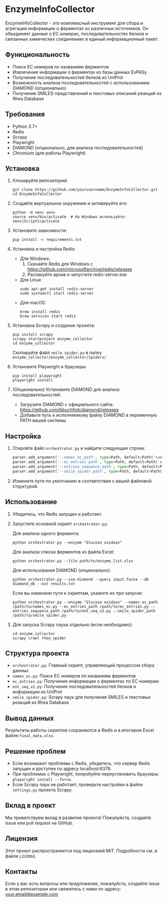# EnzymeInfoCollector

EnzymeInfoCollector - это комплексный инструмент для сбора и агрегации информации о ферментах из различных источников. Он объединяет данные о EC номерах, последовательностях белков и связанных химических соединениях в единый информационный пакет.

## Функциональность

- Поиск EC номеров по названиям ферментов
- Извлечение информации о ферментах из базы данных ExPASy
- Получение последовательностей белков из UniProt
- Возможность анализа последовательностей с использованием DIAMOND (опционально)
- Получение SMILES-представлений и текстовых описаний реакций из Rhea Database

## Требования

- Python 3.7+
- Redis
- Scrapy
- Playwright
- DIAMOND (опционально, для анализа последовательностей)
- Chromium (для работы Playwright)

## Установка

1. Клонируйте репозиторий:
   ```
   git clone https://github.com/yourusername/EnzymeInfoCollector.git
   cd EnzymeInfoCollector
   ```

2. Создайте виртуальное окружение и активируйте его:
   ```
   python -m venv venv
   source venv/bin/activate  # На Windows используйте: venv\Scripts\activate
   ```

3. Установите зависимости:
   ```
   pip install -r requirements.txt
   ```

4. Установка и настройка Redis:
   - Для Windows:
     1. Скачайте Redis для Windows с https://github.com/microsoftarchive/redis/releases
     2. Распакуйте архив и запустите redis-server.exe
   - Для Linux:
     ```
     sudo apt-get install redis-server
     sudo systemctl start redis-server
     ```
   - Для macOS:
     ```
     brew install redis
     brew services start redis
     ```

5. Установка Scrapy и создание проекта:
   ```
   pip install scrapy
   scrapy startproject enzyme_collector
   cd enzyme_collector
   ```
   Скопируйте файл `smile_spider.py` в папку `enzyme_collector/enzyme_collector/spiders/`

6. Установите Playwright и браузеры:
   ```
   pip install playwright
   playwright install
   ```

7. (Опционально) Установите DIAMOND для анализа последовательностей:
   - Загрузите DIAMOND с официального сайта: https://github.com/bbuchfink/diamond/releases
   - Добавьте путь к исполняемому файлу DIAMOND в переменную PATH вашей системы

## Настройка

1. Откройте файл `orchestrator.py` и найдите следующие строки:
   ```python
   parser.add_argument('--names_ec_path', type=Path, default=Path('names_ec.py'), help="Путь к names_ec.py")
   parser.add_argument('--ec_entries_path', type=Path, default=Path('ec_entries.py'), help="Путь к ec_entries.py")
   parser.add_argument('--entries_sequence_path', type=Path, default=Path('ent_seq_v2.py'), help="Путь к entries_sequence.py")
   parser.add_argument('--smile_spider_path', type=Path, default=Path('smile_spider.py'), help="Путь к smile_spider.py")
   ```

2. Измените пути по умолчанию в соответствии с вашей файловой структурой.

## Использование

1. Убедитесь, что Redis запущен и работает.

2. Запустите основной скрипт `orchestrator.py`:

   Для анализа одного фермента:
   ```
   python orchestrator.py --enzyme "Glucose oxidase"
   ```

   Для анализа списка ферментов из файла Excel:
   ```
   python orchestrator.py --file path/to/enzyme_list.xlsx
   ```

   Для использования DIAMOND (опционально):
   ```
   python orchestrator.py --use-diamond --query input.fasta --db diamond_db --out results.txt
   ```

   Если вы изменили пути к скриптам, укажите их при запуске:
   ```
   python orchestrator.py --enzyme "Glucose oxidase" --names_ec_path /path/to/names_ec.py --ec_entries_path /path/to/ec_entries.py --entries_sequence_path /path/to/ent_seq_v2.py --smile_spider_path /path/to/smile_spider.py
   ```

3. Для запуска Scrapy паука отдельно (если необходимо):
   ```
   cd enzyme_collector
   scrapy crawl rhea_spider
   ```

## Структура проекта

- `orchestrator.py`: Главный скрипт, управляющий процессом сбора данных
- `names_ec.py`: Поиск EC номеров по названиям ферментов
- `ec_entries.py`: Получение информации о ферментах по EC номерам
- `ent_seq_v2.py`: Получение последовательностей белков и информации из UniProt
- `smile_spider.py`: Scrapy паук для получения SMILES и текстовых реакций из Rhea Database

## Вывод данных

Результаты работы скриптов сохраняются в Redis и в итоговом Excel файле `Final_data.xlsx`.

## Решение проблем

- Если возникают проблемы с Redis, убедитесь, что сервер Redis запущен и доступен по адресу localhost:6379.
- При проблемах с Playwright, попробуйте переустановить браузеры: `playwright install --force`.
- Если Scrapy паук не работает, проверьте настройки в файле `settings.py` проекта Scrapy.

## Вклад в проект

Мы приветствуем вклад в развитие проекта! Пожалуйста, создайте issue или pull request на GitHub.

## Лицензия

Этот проект распространяется под лицензией MIT. Подробности см. в файле `LICENSE`.

## Контакты

Если у вас есть вопросы или предложения, пожалуйста, создайте issue в этом репозитории или свяжитесь с нами по адресу: your.email@example.com
